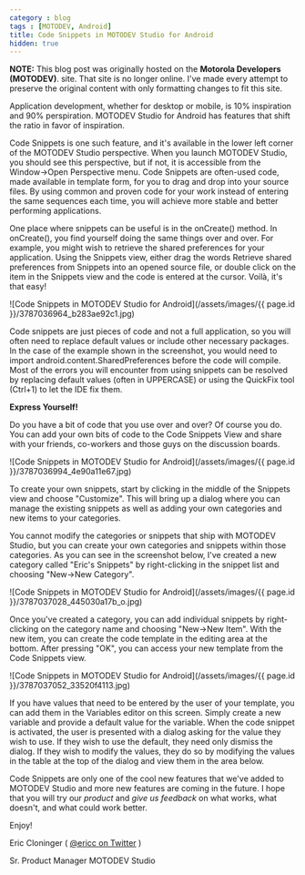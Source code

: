 ```yaml
---
category : blog
tags : [MOTODEV, Android]
title: Code Snippets in MOTODEV Studio for Android
hidden: true
---
```


**NOTE:** This blog post was originally hosted on the **Motorola Developers (MOTODEV)**. site. That site is no longer online. I've made every attempt to preserve the original content with only formatting changes to fit this site.

Application development, whether for desktop or mobile, is 10%
inspiration and 90% perspiration. MOTODEV Studio for Android has
features that shift the ratio in favor of inspiration.

Code Snippets is one such feature, and it's available in the lower left
corner of the MOTODEV Studio perspective. When you launch MOTODEV
Studio, you should see this perspective, but if not, it is accessible
from the Window-&gt;Open Perspective menu. Code Snippets are often-used
code, made available in template form, for you to drag and drop into
your source files. By using common and proven code for your work instead
of entering the same sequences each time, you will achieve more stable
and better performing applications.

One place where snippets can be useful is in the onCreate() method. In
onCreate(), you find yourself doing the same things over and over. For
example, you might wish to retrieve the shared preferences for your
application. Using the Snippets view, either drag the words Retrieve
shared preferences from Snippets into an opened source file, or double
click on the item in the Snippets view and the code is entered at the
cursor. Voilà, it's that easy!

![Code Snippets in MOTODEV Studio for
Android](/assets/images/{{ page.id }}/3787036964_b283ae92c1.jpg)

Code snippets are just pieces of code and not a full application, so you
will often need to replace default values or include other necessary
packages. In the case of the example shown in the screenshot, you would
need to import android.content.SharedPreferences before the code will
compile. Most of the errors you will encounter from using snippets can
be resolved by replacing default values (often in UPPERCASE) or using
the QuickFix tool (Ctrl+1) to let the IDE fix them.

**Express Yourself!**

Do you have a bit of code that you use over and over? Of course you do.
You can add your own bits of code to the Code Snippets View and share
with your friends, co-workers and those guys on the discussion boards.

![Code Snippets in MOTODEV Studio for
Android](/assets/images/{{ page.id }}/3787036994_4e90a11e67.jpg)

To create your own snippets, start by clicking in the middle of the
Snippets view and choose "Customize". This will bring up a dialog where
you can manage the existing snippets as well as adding your own
categories and new items to your categories.

You cannot modify the categories or snippets that ship with MOTODEV
Studio, but you can create your own categories and snippets within those
categories. As you can see in the screenshot below, I've created a new
category called "Eric's Snippets" by right-clicking in the snippet list
and choosing "New-&gt;New Category".

![Code Snippets in MOTODEV Studio for
Android](/assets/images/{{ page.id }}/3787037028_445030a17b_o.jpg)

Once you've created a category, you can add individual snippets by
right-clicking on the category name and choosing "New-&gt;New Item".
With the new item, you can create the code template in the editing area
at the bottom. After pressing "OK", you can access your new template
from the Code Snippets view.

![Code Snippets in MOTODEV Studio for
Android](/assets/images/{{ page.id }}/3787037052_33520f4113.jpg)

If you have values that need to be entered by the user of your template,
you can add them in the Variables editor on this screen. Simply create a
new variable and provide a default value for the variable. When the code
snippet is activated, the user is presented with a dialog asking for the
value they wish to use. If they wish to use the default, they need only
dismiss the dialog. If they wish to modify the values, they do so by
modifying the values in the table at the top of the dialog and view them
in the area below.

Code Snippets are only one of the cool new features that we've added to
MOTODEV Studio and more new features are coming in the future. I hope
that you will try our *product* and *give us feedback* on what works,
what doesn't, and what could work better.

Enjoy!

Eric Cloninger ( [@ericc on Twitter](http://twitter.com/ericc) )

Sr. Product Manager
MOTODEV Studio
